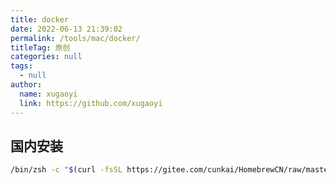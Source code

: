 ```yaml
---
title: docker
date: 2022-06-13 21:39:02
permalink: /tools/mac/docker/
titleTag: 原创
categories: null
tags: 
  - null
author: 
  name: xugaoyi
  link: https://github.com/xugaoyi
---
```


## 国内安装

```sh
/bin/zsh -c "$(curl -fsSL https://gitee.com/cunkai/HomebrewCN/raw/master/Homebrew.sh)"
```


